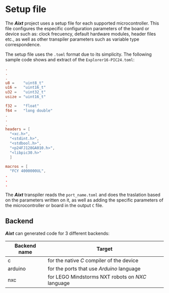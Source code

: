 # Setup file

The **_Aixt_** project uses a setup file for each supported microcontroller. This file configures the especific configuration parameters of the board or device such as: clock frecuency, default hardware modules, header files etc., as well as other transpiler parameters such as variable type correspondence.

The setup file uses the `.toml` format due to its simplicity. The following sample code shows and extract of the `Explorer16-PIC24.toml`:

```toml
.
.
.
u8 =    "uint8_t"
u16 =   "uint16_t"
u32 =   "uint32_t"
usize = "uint16_t"

f32 =   "float"
f64 =   "long double"
.
.
.
headers = [
  "<xc.h>",
  "<stdint.h>",
  "<stdbool.h>",
  "<p24FJ128GA010.h>",
  "<libpic30.h>"
  ]

macros = [
  "FCY 4000000UL",
.
.
.
```

The **_Aixt_** transpiler reads the `port_name.toml` and does the traslation based on the parameters written on it, as well as adding the specific parameters of the microcontroller or board in the output `C` file. 

## Backend
 
**_Aixt_** can generated code for 3 different backends:

Backend name    | Target
----------------|-------------------------------------------------
c               | for the native _C_ compiler of the device
arduino         | for the ports that use _Arduino_ language
nxc             | for LEGO Mindstorms NXT robots on _NXC_ language  


